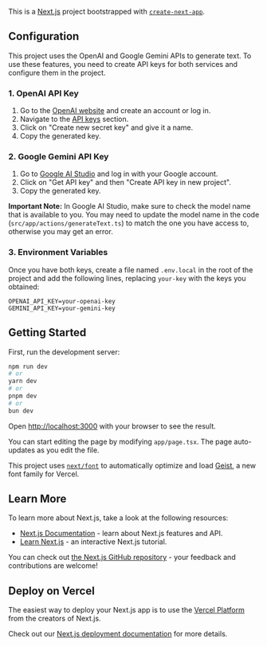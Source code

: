 This is a [Next.js](https://nextjs.org) project bootstrapped with [`create-next-app`](https://nextjs.org/docs/app/api-reference/cli/create-next-app).

## Configuration

This project uses the OpenAI and Google Gemini APIs to generate text. To use these features, you need to create API keys for both services and configure them in the project.

### 1. OpenAI API Key

1.  Go to the [OpenAI website](https://platform.openai.com/) and create an account or log in.
2.  Navigate to the [API keys](https://platform.openai.com/api-keys) section.
3.  Click on "Create new secret key" and give it a name.
4.  Copy the generated key.

### 2. Google Gemini API Key

1.  Go to [Google AI Studio](https://aistudio.google.com/) and log in with your Google account.
2.  Click on "Get API key" and then "Create API key in new project".
3.  Copy the generated key.

**Important Note:** In Google AI Studio, make sure to check the model name that is available to you. You may need to update the model name in the code (`src/app/actions/generateText.ts`) to match the one you have access to, otherwise you may get an error.

### 3. Environment Variables

Once you have both keys, create a file named `.env.local` in the root of the project and add the following lines, replacing `your-key` with the keys you obtained:

```
OPENAI_API_KEY=your-openai-key
GEMINI_API_KEY=your-gemini-key
```

## Getting Started

First, run the development server:

```bash
npm run dev
# or
yarn dev
# or
pnpm dev
# or
bun dev
```

Open [http://localhost:3000](http://localhost:3000) with your browser to see the result.

You can start editing the page by modifying `app/page.tsx`. The page auto-updates as you edit the file.

This project uses [`next/font`](https://nextjs.org/docs/app/building-your-application/optimizing/fonts) to automatically optimize and load [Geist](https://vercel.com/font), a new font family for Vercel.

## Learn More

To learn more about Next.js, take a look at the following resources:

- [Next.js Documentation](https://nextjs.org/docs) - learn about Next.js features and API.
- [Learn Next.js](https://nextjs.org/learn) - an interactive Next.js tutorial.

You can check out [the Next.js GitHub repository](https://github.com/vercel/next.js) - your feedback and contributions are welcome!

## Deploy on Vercel

The easiest way to deploy your Next.js app is to use the [Vercel Platform](https://vercel.com/new?utm_medium=default-template&filter=next.js&utm_source=create-next-app&utm_campaign=create-next-app-readme) from the creators of Next.js.

Check out our [Next.js deployment documentation](https://nextjs.org/docs/app/building-your-application/deploying) for more details.
